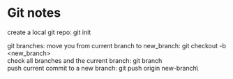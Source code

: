 # Git notes

create a local git repo: git init

git branches:
move you from current branch to new_branch: git checkout -b <new_branch>\
check all branches and the current branch: git branch\
push current commit to a new branch: git push origin new-branch\
